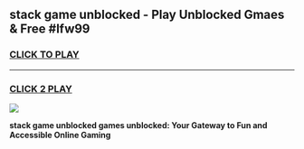 
## stack game unblocked - Play Unblocked Gmaes & Free #lfw99
<h3>
<a href="https://news.freeplayer.one?title=stack_game_unblocked&ref=24F">CLICK TO PLAY</a></h3>
<hr>

<h3>
<a href="https://news.freeplayer.one?title=stack_game_unblocked&ref=24F">CLICK 2 PLAY</a>
  
</h3>

<a href="https://news.freeplayer.one?title=stack_game_unblocked&ref=24F/"><img src="https://clearcache.store/games.png"></a>


**stack game unblocked games unblocked: Your Gateway to Fun and Accessible Online Gaming**
